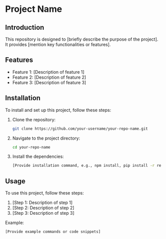 # Project Name

## Introduction
This repository is designed to [briefly describe the purpose of the project]. It provides [mention key functionalities or features].

## Features
- Feature 1: [Description of feature 1]
- Feature 2: [Description of feature 2]
- Feature 3: [Description of feature 3]

## Installation
To install and set up this project, follow these steps:

1. Clone the repository:
    ```sh
    git clone https://github.com/your-username/your-repo-name.git
    ```
2. Navigate to the project directory:
    ```sh
    cd your-repo-name
    ```
3. Install the dependencies:
    ```sh
    [Provide installation command, e.g., npm install, pip install -r requirements.txt]
    ```

## Usage
To use this project, follow these steps:

1. [Step 1: Description of step 1]
2. [Step 2: Description of step 2]
3. [Step 3: Description of step 3]

Example:
```sh
[Provide example commands or code snippets]